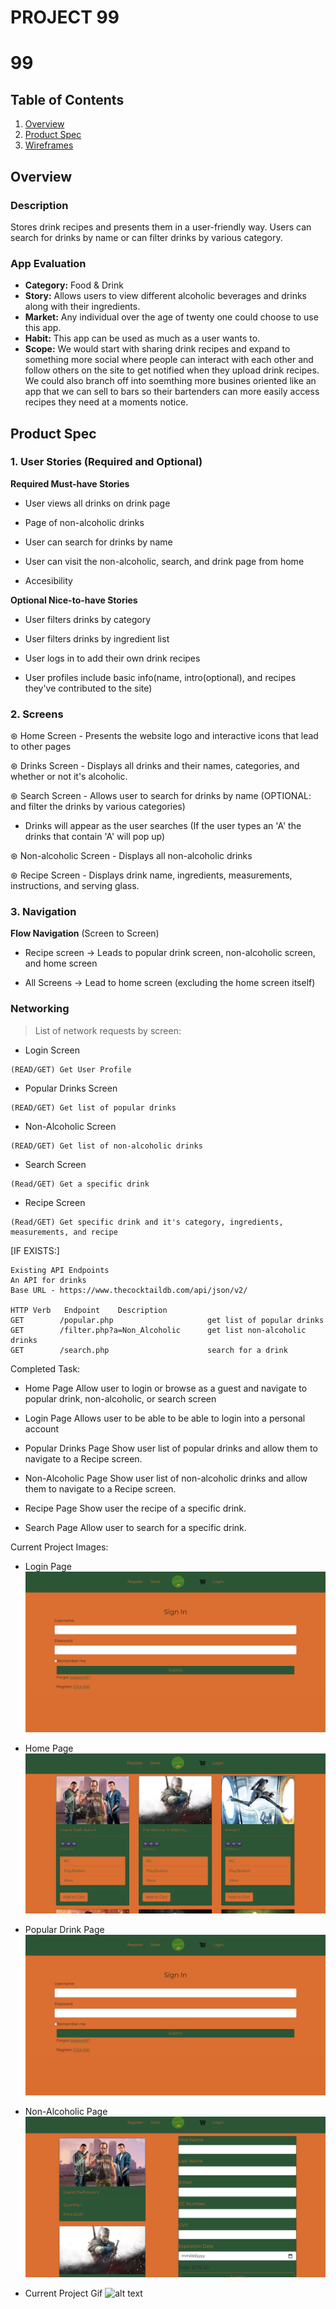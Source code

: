 # PROJECT 99
# 99

## Table of Contents
1. [Overview](#Overview)
2. [Product Spec](#Product-Spec)
3. [Wireframes](#Wireframes)


## Overview
### Description
Stores drink recipes and presents them in a user-friendly way. Users can search for drinks by name or can filter drinks by various category.

### App Evaluation
- **Category:** Food & Drink
- **Story:** Allows users to view different alcoholic beverages and drinks along with their ingredients.
- **Market:** Any individual over the age of twenty one could choose to use this app.
- **Habit:** This app can be used as much as a user wants to.
- **Scope:** We would start with sharing drink recipes and expand to something more social where people can 
             interact with each other and follow others on the site to get notified when they upload drink recipes. 
             We could also branch off into soemthing more busines oriented like an app that we can sell to bars so 
             their bartenders can more easily access recipes they need at a moments notice.

## Product Spec
### 1. User Stories (Required and Optional)

**Required Must-have Stories**

- User views all drinks on drink page

- Page of non-alcoholic drinks

- User can search for drinks by name

- User can visit the non-alcoholic, search, and drink page from home

- Accesibility


**Optional Nice-to-have Stories**

- User filters drinks by category

- User filters drinks by ingredient list

- User logs in to add their own drink recipes

- User profiles include basic info(name, intro(optional), and recipes they've contributed to the site)

### 2. Screens
⊛ Home Screen - Presents the website logo and interactive icons that lead to other pages

⊛ Drinks Screen - Displays all drinks and their names, categories, and whether or not it's alcoholic.

⊛ Search Screen - Allows user to search for drinks by name (OPTIONAL: and filter the drinks by various categories)

   - Drinks will appear as the user searches (If the user types an 'A' the drinks that contain 'A' will pop up)   
    
    
⊛ Non-alcoholic Screen - Displays all non-alcoholic drinks

⊛ Recipe Screen - Displays drink name, ingredients, measurements, instructions, and serving glass.



### 3. Navigation

**Flow Navigation** (Screen to Screen)

* Recipe screen -> Leads to popular drink screen, non-alcoholic screen, and home screen

* All Screens -> Lead to home screen (excluding the home screen itself)


### Networking
> List of network requests by screen:

- Login Screen
```  
(READ/GET) Get User Profile
```

- Popular Drinks Screen
```
(READ/GET) Get list of popular drinks
```

- Non-Alcoholic Screen
``` 
(READ/GET) Get list of non-alcoholic drinks
```

- Search Screen 
``` 
(Read/GET) Get a specific drink 
```

- Recipe Screen
```
(Read/GET) Get specific drink and it's category, ingredients, measurements, and recipe
```

[IF EXISTS:] 
```
Existing API Endpoints
An API for drinks
Base URL - https://www.thecocktaildb.com/api/json/v2/

HTTP Verb	Endpoint	Description
GET	       /popular.php	                    get list of popular drinks
GET	       /filter.php?a=Non_Alcoholic	    get list non-alcoholic drinks
GET	       /search.php	                    search for a drink

```


Completed Task:

- Home Page
Allow user to login or browse as a guest and navigate to
popular drink, non-alcoholic, or search screen

- Login Page
Allows user to be able to be able to login into a personal account

- Popular Drinks Page
Show user list of popular drinks and allow them to navigate to
a Recipe screen.

- Non-Alcoholic Page
Show user list of non-alcoholic drinks and allow them to navigate to
a Recipe screen.

- Recipe Page
Show user the recipe of a specific drink.

- Search Page
Allow user to search for a specific drink.


Current Project Images:

- Login Page
![alt text](https://github.com/The-JAM/FirstRepo/blob/main/SignInPage.png)

- Home Page
![alt text](https://github.com/The-JAM/FirstRepo/blob/main/HomePage.png)

- Popular Drink Page
![alt text](https://github.com/The-JAM/FirstRepo/blob/main/SignInPage.png)

- Non-Alcoholic Page
![alt text](https://github.com/The-JAM/FirstRepo/blob/main/CartPage.png)

- Current Project Gif
![alt text](https://github.com/The-JAM/FirstRepo/blob/main/CurrentProject.gif)
